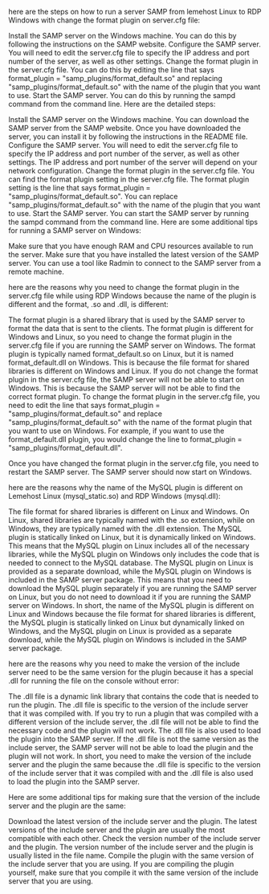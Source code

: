 



here are the steps on how to run a server SAMP from lemehost Linux to RDP Windows with change the format plugin on server.cfg file:

Install the SAMP server on the Windows machine. You can do this by following the instructions on the SAMP website.
Configure the SAMP server. You will need to edit the server.cfg file to specify the IP address and port number of the server, as well as other settings.
Change the format plugin in the server.cfg file. You can do this by editing the line that says format_plugin = "samp_plugins/format_default.so" and replacing "samp_plugins/format_default.so" with the name of the plugin that you want to use.
Start the SAMP server. You can do this by running the sampd command from the command line.
Here are the detailed steps:

Install the SAMP server on the Windows machine. You can download the SAMP server from the SAMP website. Once you have downloaded the server, you can install it by following the instructions in the README file.
Configure the SAMP server. You will need to edit the server.cfg file to specify the IP address and port number of the server, as well as other settings. The IP address and port number of the server will depend on your network configuration.
Change the format plugin in the server.cfg file. You can find the format plugin setting in the server.cfg file. The format plugin setting is the line that says format_plugin = "samp_plugins/format_default.so". You can replace "samp_plugins/format_default.so" with the name of the plugin that you want to use.
Start the SAMP server. You can start the SAMP server by running the sampd command from the command line.
Here are some additional tips for running a SAMP server on Windows:

Make sure that you have enough RAM and CPU resources available to run the server.
Make sure that you have installed the latest version of the SAMP server.
You can use a tool like Radmin to connect to the SAMP server from a remote machine.





 here are the reasons why you need to change the format plugin in the server.cfg file while using RDP Windows because the name of the plugin is different and the format, .so and .dll, is different:

The format plugin is a shared library that is used by the SAMP server to format the data that is sent to the clients. The format plugin is different for Windows and Linux, so you need to change the format plugin in the server.cfg file if you are running the SAMP server on Windows.
The format plugin is typically named format_default.so on Linux, but it is named format_default.dll on Windows. This is because the file format for shared libraries is different on Windows and Linux.
If you do not change the format plugin in the server.cfg file, the SAMP server will not be able to start on Windows. This is because the SAMP server will not be able to find the correct format plugin.
To change the format plugin in the server.cfg file, you need to edit the line that says format_plugin = "samp_plugins/format_default.so" and replace "samp_plugins/format_default.so" with the name of the format plugin that you want to use on Windows. For example, if you want to use the format_default.dll plugin, you would change the line to format_plugin = "samp_plugins/format_default.dll".

Once you have changed the format plugin in the server.cfg file, you need to restart the SAMP server. The SAMP server should now start on Windows.





here are the reasons why the name of the MySQL plugin is different on Lemehost Linux (mysql_static.so) and RDP Windows (mysql.dll):

The file format for shared libraries is different on Linux and Windows. On Linux, shared libraries are typically named with the .so extension, while on Windows, they are typically named with the .dll extension.
The MySQL plugin is statically linked on Linux, but it is dynamically linked on Windows. This means that the MySQL plugin on Linux includes all of the necessary libraries, while the MySQL plugin on Windows only includes the code that is needed to connect to the MySQL database.
The MySQL plugin on Linux is provided as a separate download, while the MySQL plugin on Windows is included in the SAMP server package. This means that you need to download the MySQL plugin separately if you are running the SAMP server on Linux, but you do not need to download it if you are running the SAMP server on Windows.
In short, the name of the MySQL plugin is different on Linux and Windows because the file format for shared libraries is different, the MySQL plugin is statically linked on Linux but dynamically linked on Windows, and the MySQL plugin on Linux is provided as a separate download, while the MySQL plugin on Windows is included in the SAMP server package.






here are the reasons why you need to make the version of the include server need to be the same version for the plugin because it has a special .dll for running the file on the console without error:

The .dll file is a dynamic link library that contains the code that is needed to run the plugin. The .dll file is specific to the version of the include server that it was compiled with.
If you try to run a plugin that was compiled with a different version of the include server, the .dll file will not be able to find the necessary code and the plugin will not work.
The .dll file is also used to load the plugin into the SAMP server. If the .dll file is not the same version as the include server, the SAMP server will not be able to load the plugin and the plugin will not work.
In short, you need to make the version of the include server and the plugin the same because the .dll file is specific to the version of the include server that it was compiled with and the .dll file is also used to load the plugin into the SAMP server.

Here are some additional tips for making sure that the version of the include server and the plugin are the same:

Download the latest version of the include server and the plugin. The latest versions of the include server and the plugin are usually the most compatible with each other.
Check the version number of the include server and the plugin. The version number of the include server and the plugin is usually listed in the file name.
Compile the plugin with the same version of the include server that you are using. If you are compiling the plugin yourself, make sure that you compile it with the same version of the include server that you are using.
